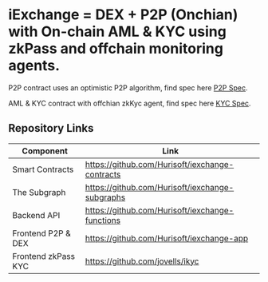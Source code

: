 # iExchange = DEX + P2P (Onchian) with On-chain AML & KYC using zkPass and offchain monitoring agents.

P2P contract uses an optimistic P2P algorithm, find spec here [P2P Spec](./p2p.spec.md).

AML & KYC contract with offchian zkKyc agent, find spec here [KYC Spec](./kyc.spec.md).

## Repository Links

| Component           | Link                                            |
| ------------------- | ----------------------------------------------- |
| Smart Contracts     | https://github.com/Hurisoft/iexchange-contracts |
| The Subgraph        | https://github.com/Hurisoft/iexchange-subgraphs |
| Backend API         | https://github.com/Hurisoft/iexchange-functions |
| Frontend P2P & DEX  | https://github.com/Hurisoft/iexchange-app       |
| Frontend zkPass KYC | https://github.com/jovells/ikyc                 |
